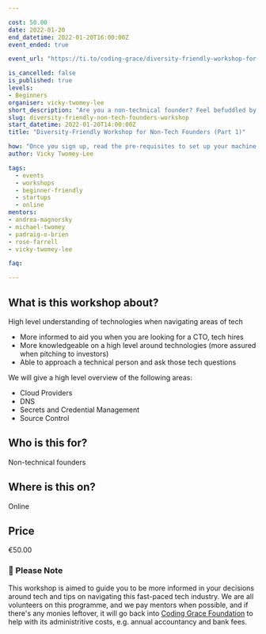 ```yaml
---

cost: 50.00
date: 2022-01-20
end_datetime: 2022-01-20T16:00:00Z
event_ended: true

event_url: "https://ti.to/coding-grace/diversity-friendly-workshop-for-non-tech-founders"

is_cancelled: false
is_published: true
levels:
- Beginners
organiser: vicky-twomey-lee
short_description: "Are you a non-technical founder? Feel befuddled by technologies and their terms as you are figuring out if you need a CTO, technical team in-house or out-sourcing it? Coding Grace Foundation is delighted to present a virtual 2-day (2 hours each) foundational workshop to help alleviate those fears of asking and discussing about technology as you build and expand your business to the next level."
slug: diversity-friendly-non-tech-founders-workshop
start_datetime: 2022-01-20T14:00:00Z
title: "Diversity-Friendly Workshop for Non-Tech Founders (Part 1)"

how: "Once you sign up, read the pre-requisites to set up your machine, any questions, email [workshops@codinggrace.com](mailto:workshops@codinggrace.com). In the meantime, you will receive a link and details on videos to view before the workshop, and how to join the session and we will make sure everyone is setup before we proceed with the workshop. And ask questions at any time during the workshop, we have mentors on hand to help you."
author: Vicky Twomey-Lee

tags:
  - events
  - workshops
  - beginner-friendly
  - startups
  - online
mentors:
- andrea-magnorsky
- michael-twomey
- padraig-o-brien
- rose-farrell
- vicky-twomey-lee

faq:

---
```


## What is this workshop about?
High level understanding of technologies when navigating areas of tech

* More informed to aid you when you are looking for a CTO, tech hires
* More knowledgeable on a high level around technologies (more assured when pitching to investors)
* Able to approach a technical person and ask those tech questions 

We will give a high level overview of the following areas:

* Cloud Providers
* DNS
* Secrets and Credential Management
* Source Control

## Who is this for?
Non-technical founders

## Where is this on?
Online

## Price
€50.00

### 📍 Please Note

This workshop is aimed to guide you to be more informed in your decisions around tech and tips on navigating this fast-paced tech industry. We are all volunteers on this programme, and we pay mentors when possible, and if there's any monies leftover, it will go back into [Coding Grace Foundation](https://codinggrace.com) to help with its administritive costs, e.g. annual accountancy and bank fees.



